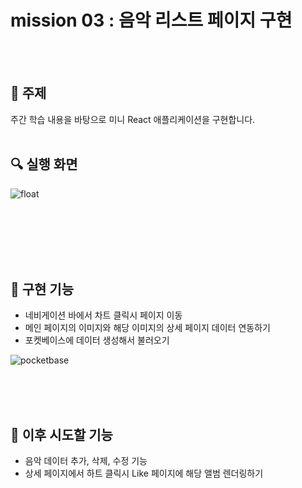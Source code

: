 
# mission 03 : 음악 리스트 페이지 구현
<br/>
<br/>


## :rocket: 주제
주간 학습 내용을 바탕으로 미니 React 애플리케이션을 구현합니다.
<br/>
<br/>


## :mag: 실행 화면
![float](https://github.com/sssseungk/react-homework/assets/72969123/fbe61137-7cd4-4411-8e11-2276ae0f46a5)


<br/>
<br/>



<br/>
<br/>
<br/>

## :pencil: 구현 기능
- 네비게이션 바에서 차트 클릭시 페이지 이동
- 메인 페이지의 이미지와 해당 이미지의 상세 페이지 데이터 연동하기
- 포켓베이스에 데이터 생성해서 불러오기
  
![pocketbase](https://github.com/sssseungk/react-homework/assets/72969123/f55d234c-b0f7-4e39-b0d0-f49b6a041a41)



<br/>
<br/>
<br/>

## :pencil: 이후 시도할 기능
- 음악 데이터 추가, 삭제, 수정 기능
- 상세 페이지에서 하트 클릭시 Like 페이지에 해당 앨범 렌더링하기
